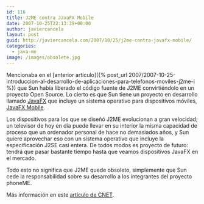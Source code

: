```yaml
---
id: 116
title: J2ME contra JavaFX Mobile
date: 2007-10-25T22:13:39+00:00
author: javiercancela
layout: post
guid: http://javiercancela.com/2007/10/25/j2me-contra-javafx-mobile/
categories:
  - java-me
image: /images/obsolete.jpg
---
```

Mencionaba en el [anterior artículo]({% post_url 2007/2007-10-25-introduccion-al-desarrollo-de-aplicaciones-para-telefonos-moviles-j2me-i %}) que Sun había liberado el código fuente de J2ME convirtiéndolo en un proyecto Open Source. Lo cierto es que Sun tiene un proyecto en desarrollo llamado [JavaFX](http://www.sun.com/software/javafx/ "JavaFX") que incluye un sistema operativo para dispositivos móviles, [JavaFX Mobile](http://www.sun.com/software/javafx/mobile/index.jsp "JavaFX Mobile").

Los dispositivos para los que se diseñó J2ME evolucionan a gran velocidad; un televisor de hoy en día puede llevar en su interior la misma capacidad de proceso que un ordenador personal de hace no demasiados años, y Sun quiere aprovechar eso con un sistema operativo que incluye la especificación J2SE casi entera. De todos modos es proyecto de futuro: tendrá que pasar bastante tiempo hasta que veamos dispositivos JavaFX en el mercado.

Todo esto no significa que J2ME quede obsoleto, simplemente que Sun cede la responsabilidad sobre su desarrollo a los integrantes del proyecto phoneME.

Más información en este [artículo de CNET](http://www.news.com/8301-13580_3-9800679-39.html?part=rss&subj=news&tag=2547-1_3-0-20 "Sun starts bidding adieu to mobile-specific Java").